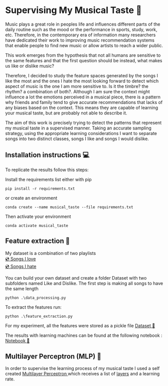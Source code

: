 # Supervising My Musical Taste :drum:
 
Music plays a great role in peoples life and influences different parts of the daily routine such as the mood or the performance in sports, study, work, etc. Therefore, in the contemporary era of information many researchers have dedicated their work to improving music recommendation systems that enable people to find new music or allow artists to reach a wider public.

This work emerges from the hypothesis that not all humans are sensitive to the same features and that the first question should be instead, what makes us like or dislike music?

Therefore, I decided to study the feature spaces generated by the songs I like the most and the ones I hate the most looking forward to detect which aspect of music is the one I am more sensitive to. Is it the timbre? the rhythm? a combination of both?. Although I am sure the context might influence a lot the emotions perceived in a musical piece, there is a pattern why friends and family tend to give accurate recommendations that lacks of any biases based on the context. This means they are capable of learning your musical taste, but are probably not able to describe it.

The aim of this work is precisely trying to detect the patterns that represent my musical taste in a supervised manner. Taking an accurate sampling strategy, using the appropriate learning considerations I want to separate songs into two distinct classes, songs I like and songs I would dislike.

## Installation instructions :computer:
To replicate the results follow this steps:

Install the requirements list either with pip
```
pip install -r requirements.txt
```
or create an environment
```
conda create --name musical_taste --file requirements.txt
```
Then activate your environment
```
conda activate musical_taste
```

## Feature extraction :musical_note:
My dataset is a combination of two playlists\
[:cd: Songs I love](https://open.spotify.com/playlist/0c5l61Nfs7Ie0TrJ5NP5JJ?si=a7bdd16bc35c44b1)\
[:cd: Songs I hate](https://open.spotify.com/playlist/37i9dQZF1EUMDoJuT8yJsl?si=3c0fe5d717994539)

You can build your own dataset and create a folder Dataset with two subfolders named Like and Dislike.
The first step is making all songs to have the same length
```
python .\data_processing.py 
```
To extract the features run:
```
python .\feature_extraction.py 
```

For my experiment, all the features were stored as a pickle file
[Dataset :musical_score:](dataset_features.pckl)

The results with learning machines can be found at the following notebook :
[Notebook  :musical_keyboard:](supervising_my_musical_taste.ipynb)

## Multilayer Perceptron (MLP) :musical_note:
In order to supervise the learning process of my musical taste I used a self created 
[Multilayer Perceptron ](https://github.com/IsitaRex/Supervising-My-Musical-Taste/blob/810f596b126773d3c525ab098154cfee992d2f46/Multilayer%20Perceptron/MLP.py)
which receives a list of 
[layers](https://github.com/IsitaRex/Supervising-My-Musical-Taste/blob/810f596b126773d3c525ab098154cfee992d2f46/Multilayer%20Perceptron/Layer.py) and a learning rate.
